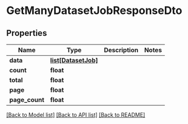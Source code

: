 # GetManyDatasetJobResponseDto

## Properties
Name | Type | Description | Notes
------------ | ------------- | ------------- | -------------
**data** | [**list[DatasetJob]**](DatasetJob.md) |  | 
**count** | **float** |  | 
**total** | **float** |  | 
**page** | **float** |  | 
**page_count** | **float** |  | 

[[Back to Model list]](../README.md#documentation-for-models) [[Back to API list]](../README.md#documentation-for-api-endpoints) [[Back to README]](../README.md)

